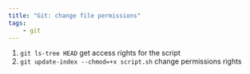 ```yaml
---
title: "Git: change file permissions" 
tags: 
    - git
---
```


1. `git ls-tree HEAD` get access rights for the script
2. `git update-index --chmod=+x script.sh`  change permissions rights
